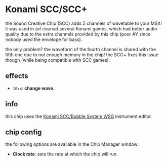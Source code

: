 # Konami SCC/SCC+

the Sound Creative Chip (SCC) adds 5 channels of wavetable to your MSX!
it was used in (of course) several Konami games, which had better audio quality due to the extra channels provided by this chip (poor AY since nobody used the envelope for bass).

the only problem? the waveform of the fourth channel is shared with the fifth one due to not enough memory in the chip!
the SCC+ fixes this issue though (while being compatible with SCC games).

## effects

- `10xx`: **change wave.**

## info

this chip uses the [Konami SCC/Bubble System WSG](../4-instrument/scc.md) instrument editor.

## chip config

the following options are available in the Chip Manager window:

- **Clock rate**: sets the rate at which the chip will run.
